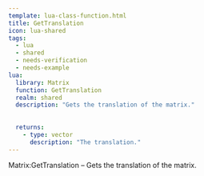 ```yaml
---
template: lua-class-function.html
title: GetTranslation
icon: lua-shared
tags:
  - lua
  - shared
  - needs-verification
  - needs-example
lua:
  library: Matrix
  function: GetTranslation
  realm: shared
  description: "Gets the translation of the matrix."
  
  
  returns:
    - type: vector
      description: "The translation."
---
```


<div class="lua__search__keywords">
Matrix:GetTranslation &#x2013; Gets the translation of the matrix.
</div>
